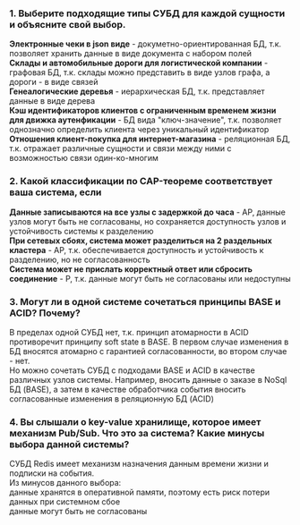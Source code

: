 ### 1. Выберите подходящие типы СУБД для каждой сущности и объясните свой выбор.
**Электронные чеки в json виде** - докуметно-ориентированная БД, т.к. позволяет хранить данные в виде документа с набором полей  
**Склады и автомобильные дороги для логистической компании** - графовая БД, т.к. склады можно представить в виде узлов графа, а дороги - в виде связей  
**Генеалогические деревья** - иерархическая БД, т.к. представляет данные в виде дерева  
**Кэш идентификаторов клиентов с ограниченным временем жизни для движка аутенфикации** - БД вида "ключ-значение", т.к. позволяет однозначно определить клиента через уникальный идентификатор  
**Отношения клиент-покупка для интернет-магазина** - реляционная БД, т.к. отражает различные сущности и связи между ними с возможностью связи один-ко-многим  

### 2. Какой классификации по CAP-теореме соответствует ваша система, если
**Данные записываются на все узлы с задержкой до часа** - AP, данные узлов могут быть не согласованы, но сохраняется доступность узлов и устойчивость системы к разделению  
**При сетевых сбоях, система может разделиться на 2 раздельных кластера** - AP, т.к. обеспечивается доступность и устойчивость к разделению, но не согласованность  
**Система может не прислать корректный ответ или сбросить соединение** - P, т.к. данные могут быть не согласованы или недоступны  

### 3. Могут ли в одной системе сочетаться принципы BASE и ACID? Почему?
В пределах одной СУБД нет, т.к. принцип атомарности в ACID противоречит принципу soft state в BASE. В первом случае изменения в БД вносятся атомарно с гарантией согласованности, во втором случае - нет.  
Но можно сочетать СУБД с подходами BASE и ACID в качестве различных узлов системы. Например, вносить данные о заказе в NoSql БД (BASE), а затем в качестве обработчика события вносить согласованные изменения в реляционную БД (ACID)

### 4. Вы слышали о key-value хранилище, которое имеет механизм Pub/Sub. Что это за система? Какие минусы выбора данной системы?
СУБД Redis имеет механизм назначения данным времени жизни и подписки на события.  
Из минусов данного выбора:  
данные хранятся в оперативной памяти, поэтому есть риск потери данных при системном сбое  
данные могут быть не согласованы